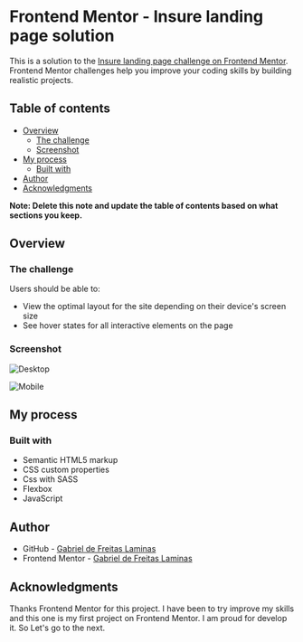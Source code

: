 # Frontend Mentor - Insure landing page solution

This is a solution to the [Insure landing page challenge on Frontend Mentor](https://www.frontendmentor.io/challenges/insure-landing-page-uTU68JV8). Frontend Mentor challenges help you improve your coding skills by building realistic projects. 

## Table of contents

- [Overview](#overview)
  - [The challenge](#the-challenge)
  - [Screenshot](#screenshot)
- [My process](#my-process)
  - [Built with](#built-with)
- [Author](#author)
- [Acknowledgments](#acknowledgments)

**Note: Delete this note and update the table of contents based on what sections you keep.**

## Overview

### The challenge

Users should be able to:

- View the optimal layout for the site depending on their device's screen size
- See hover states for all interactive elements on the page

### Screenshot

![Desktop](https://github.com/GabrielLaminas/insure-landing-page-master/blob/main/final-project-insure/Generic%20Laptop.jpg?raw=true)

![Mobile](https://github.com/GabrielLaminas/insure-landing-page-master/blob/main/final-project-insure/iPhone%20X.jpg?raw=true)

## My process

### Built with

- Semantic HTML5 markup
- CSS custom properties
- Css with SASS
- Flexbox
- JavaScript

## Author

- GitHub - [Gabriel de Freitas Laminas](https://github.com/GabrielLaminas)
- Frontend Mentor - [Gabriel de Freitas Laminas](https://www.frontendmentor.io/profile/GabrielLaminas)

## Acknowledgments

Thanks Frontend Mentor for this project. 
I have been to try improve my skills and this one is my first project on Frontend Mentor.
I am proud for develop it. So Let's go to the next. 
